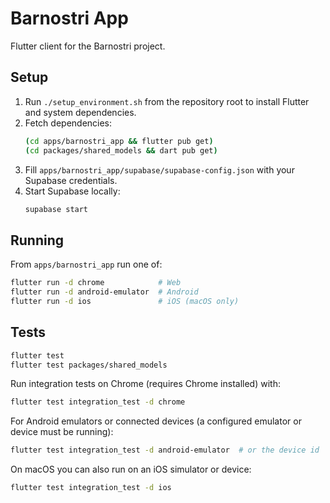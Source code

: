 # Barnostri App

Flutter client for the Barnostri project.

## Setup

1. Run `./setup_environment.sh` from the repository root to install Flutter and system dependencies.
2. Fetch dependencies:
   ```bash
   (cd apps/barnostri_app && flutter pub get)
   (cd packages/shared_models && dart pub get)
   ```
3. Fill `apps/barnostri_app/supabase/supabase-config.json` with your Supabase credentials.
4. Start Supabase locally:
   ```bash
   supabase start
   ```

## Running

From `apps/barnostri_app` run one of:

```bash
flutter run -d chrome            # Web
flutter run -d android-emulator  # Android
flutter run -d ios               # iOS (macOS only)
```

## Tests

```bash
flutter test
flutter test packages/shared_models
```

Run integration tests on Chrome (requires Chrome installed) with:

```bash
flutter test integration_test -d chrome
```

For Android emulators or connected devices (a configured emulator or device must be running):

```bash
flutter test integration_test -d android-emulator  # or the device id
```

On macOS you can also run on an iOS simulator or device:

```bash
flutter test integration_test -d ios
```
